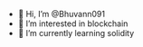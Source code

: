 - 👋 Hi, I’m @Bhuvann091
- 👀 I’m interested in blockchain 
- 🌱 I’m currently learning solidity

<!---
Bhuvann091/Bhuvann091 is a ✨ special ✨ repository because its `README.md` (this file) appears on your GitHub profile.
You can click the Preview link to take a look at your changes.
--->
